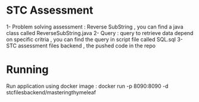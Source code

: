 # STC Assessment
  1- Problem solving assessment : Reverse SubString , you can find a java class called ReverseSubString.java 
  2- Query : query to retrieve data depend on specific critria , you can find the query in script file called SQL.sql
  3- STC assessment files backend , the pushed code in the repo 

# Running
Run application using docker image : docker run -p 8090:8090 -d stcfilesbackend/masteringthymeleaf


